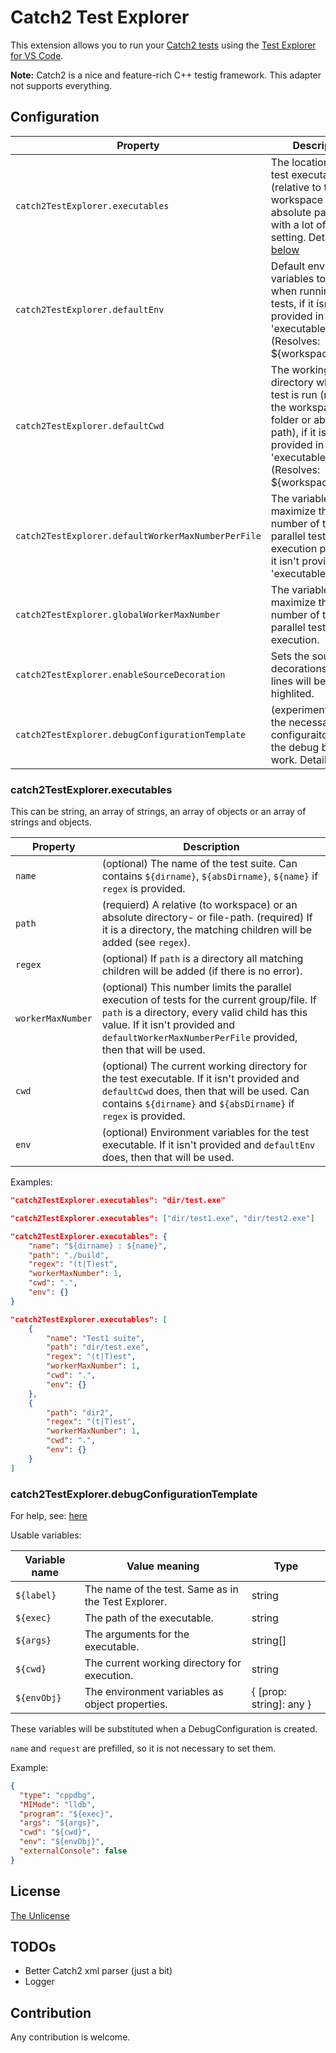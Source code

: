# Catch2 Test Explorer

This extension allows you to run your [Catch2 tests](https://github.com/catchorg/Catch2) using the
[Test Explorer for VS Code](https://marketplace.visualstudio.com/items?itemName=hbenl.vscode-test-explorer).

**Note:** Catch2 is a nice and feature-rich C++ testig framework.
This adapter not supports everything.

## Configuration

| Property                                           | Description                                                                                                                                                                  |
| -------------------------------------------------- | ---------------------------------------------------------------------------------------------------------------------------------------------------------------------------- |
| `catch2TestExplorer.executables`                   | The location of your test executables (relative to the workspace folder or absolute path) and with a lot of other setting. Details: [below](#catch2TestExplorer.executables) |
| `catch2TestExplorer.defaultEnv`                    | Default environment variables to be set when running the tests, if it isn't provided in 'executables'. (Resolves: ${workspaceFolder})                                        |
| `catch2TestExplorer.defaultCwd`                    | The working directory where the test is run (relative to the workspace folder or absolue path), if it isn't provided in 'executables'. (Resolves: ${workspaceFolder})        |
| `catch2TestExplorer.defaultWorkerMaxNumberPerFile` | The variable maximize the number of the parallel test execution per file, if it isn't provided in 'executables'.                                                             |
| `catch2TestExplorer.globalWorkerMaxNumber`         | The variable maximize the number of the parallel test execution.                                                                                                             |
| `catch2TestExplorer.enableSourceDecoration`        | Sets the source code decorations: Errored lines will be highlited.                                                                                                           |
| `catch2TestExplorer.debugConfigurationTemplate`    | (experimental) Set the necessary debug configuraitons and the debug button will work. Details: [below](#catch2TestExplorer.debugConfigurationTemplate)                       |

### catch2TestExplorer.executables

This can be string, an array of strings, an array of objects or an array of strings and objects.

| Property          | Description                                                                                                                                                                                                                                      |
| ----------------- | ------------------------------------------------------------------------------------------------------------------------------------------------------------------------------------------------------------------------------------------------ |
| `name`            | (optional) The name of the test suite. Can contains `${dirname}`, `${absDirname}`, `${name}` if `regex` is provided.                                                                                                                             |
| `path`            | (requierd) A relative (to workspace) or an absolute directory- or file-path. (required) If it is a directory, the matching children will be added (see `regex`).                                                                                 |
| `regex`           | (optional) If `path` is a directory all matching children will be added (if there is no error).                                                                                                                                                  |
| `workerMaxNumber` | (optional) This number limits the parallel execution of tests for the current group/file. If `path` is a directory, every valid child has this value. If it isn't provided and `defaultWorkerMaxNumberPerFile` provided, then that will be used. |
| `cwd`             | (optional) The current working directory for the test executable. If it isn't provided and `defaultCwd` does, then that will be used. Can contains `${dirname}` and `${absDirname}` if `regex` is provided.                                      |
| `env`             | (optional) Environment variables for the test executable. If it isn't provided and `defaultEnv` does, then that will be used.                                                                                                                    |

Examples:

```json
"catch2TestExplorer.executables": "dir/test.exe"
```

```json
"catch2TestExplorer.executables": ["dir/test1.exe", "dir/test2.exe"]
```

```json
"catch2TestExplorer.executables": {
	"name": "${dirname} : ${name}",
	"path": "./build",
	"regex": "(t|T)est",
	"workerMaxNumber": 1,
	"cwd": ".",
	"env": {}
}
```

```json
"catch2TestExplorer.executables": [
	{
		"name": "Test1 suite",
		"path": "dir/test.exe",
		"regex": "(t|T)est",
		"workerMaxNumber": 1,
		"cwd": ".",
		"env": {}
	},
	{
		"path": "dir2",
		"regex": "(t|T)est",
		"workerMaxNumber": 1,
		"cwd": ".",
		"env": {}
	}
]
```

### catch2TestExplorer.debugConfigurationTemplate

For help, see: [here](https://code.visualstudio.com/docs/editor/debugging#_launch-configurations)

Usable variables:

| Variable name | Value meaning                                       | Type                    |
| ------------- | --------------------------------------------------- | ----------------------- |
| `${label}`    | The name of the test. Same as in the Test Explorer. | string                  |
| `${exec}`     | The path of the executable.                         | string                  |
| `${args}`     | The arguments for the executable.                   | string[]                |
| `${cwd}`      | The current working directory for execution.        | string                  |
| `${envObj}`   | The environment variables as object properties.     | { [prop: string]: any } |

These variables will be substituted when a DebugConfiguration is created.

`name` and `request` are prefilled, so it is not necessary to set them.

Example:

```json
{
  "type": "cppdbg",
  "MIMode": "lldb",
  "program": "${exec}",
  "args": "${args}",
  "cwd": "${cwd}",
  "env": "${envObj}",
  "externalConsole": false
}
```

## License

[The Unlicense](https://choosealicense.com/licenses/unlicense/)

## TODOs

- Better Catch2 xml parser (just a bit)
- Logger

## Contribution

Any contribution is welcome.
